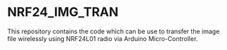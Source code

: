 # NRF24_IMG_TRAN
This repository contains the code which can be use to transfer the image file wirelessly using NRF24L01 radio via Arduino Micro-Controller.
